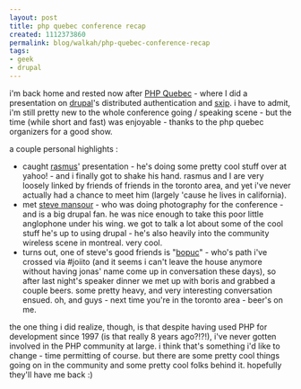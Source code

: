 ```yaml
--- 
layout: post
title: php quebec conference recap
created: 1112373860
permalink: blog/walkah/php-quebec-conference-recap
tags: 
- geek
- drupal
---
```

<p>
i'm back home and rested now after  <a href="http://conf.phpquebec.com/en/" title="PHP Quebec Conference 2005">PHP Quebec</a> - where I did a presentation on <a href="http://drupal.org/" title="drupal content management platform">drupal</a>'s distributed authentication and <a href="http://www.sxip.com/" title="SXIP - Identity 2.0">sxip</a>. i have to admit, i'm still pretty new to the whole conference going / speaking scene - but the time (while short and fast) was enjoyable - thanks to the php quebec organizers for a good show. 
</p><p>
a couple personal highlights : 
</p><ul>
<li>caught <a href="http://www.lerdorf.com" title="Rasmus Lerdorf">rasmus</a>' presentation - he's doing some pretty cool stuff over at yahoo! - and i finally got to shake his hand. rasmus and I are very loosely linked by friends of friends in the toronto area, and yet i've never actually had a chance to meet him (largely 'cause he lives in california).</li>
<li>met <a href="http://www.stevesgallery.com/" title="Steve Mansour">steve mansour</a> - who was doing photography for the conference - and is a big drupal fan. he was nice enough to take this poor little anglophone under his wing. we got to talk a lot about some of the cool stuff he's up to using drupal - he's also heavily into the community wireless scene in montreal. very cool.</li>
<li>turns out, one of steve's good friends is "<a href="http://bopuc.levendis.com/weblog/" title="Boris Anthony">bopuc</a>" - who's path i've crossed via #joiito (and it seems i can't leave the house anymore without having jonas' name come up in conversation these days), so after last night's speaker dinner we met up with boris and grabbed a couple beers. some pretty heavy, and very interesting conversation ensued. oh, and guys - next time you're in the toronto area - beer's on me.</li>
</ul><p>
the one thing i did realize, though, is that despite having used PHP for development since 1997 (is that really 8 years ago?!?!), i've never gotten involved in the PHP community at large. i think that's something i'd like to change - time permitting of course. but there are some pretty cool things going on in the community and some pretty cool folks behind it. hopefully they'll have me back :)
</p>
